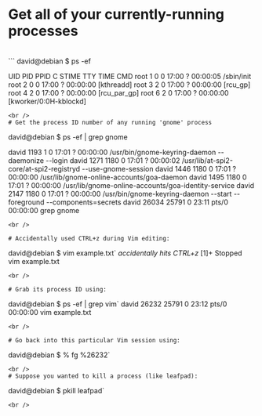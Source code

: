 
# Get all of your currently-running processes
<br />
```
david@debian $ ps -ef

UID        PID  PPID  C STIME TTY          TIME CMD
root         1     0  0 17:00 ?        00:00:05 /sbin/init
root         2     0  0 17:00 ?        00:00:00 [kthreadd]
root         3     2  0 17:00 ?        00:00:00 [rcu_gp]
root         4     2  0 17:00 ?        00:00:00 [rcu_par_gp]
root         6     2  0 17:00 ?        00:00:00 [kworker/0:0H-kblockd]
```
<br />
# Get the process ID number of any running 'gnome' process
```
david@debian $ ps -ef | grep gnome

david     1193     1  0 17:01 ?        00:00:00 /usr/bin/gnome-keyring-daemon --daemonize --login
david     1271  1180  0 17:01 ?        00:00:02 /usr/lib/at-spi2-core/at-spi2-registryd --use-gnome-session
david     1446  1180  0 17:01 ?        00:00:00 /usr/lib/gnome-online-accounts/goa-daemon
david     1495  1180  0 17:01 ?        00:00:00 /usr/lib/gnome-online-accounts/goa-identity-service
david     2147  1180  0 17:01 ?        00:00:00 /usr/bin/gnome-keyring-daemon --start --foreground --components=secrets
david    26034 25791  0 23:11 pts/0    00:00:00 grep gnome
```
<br />

# Accidentally used CTRL+z during Vim editing:
```
david@debian $ vim example.txt`
*accidentally hits CTRL+z*
[1]+  Stopped                 vim example.txt
```
<br />

# Grab its process ID using:
```
david@debian $ ps -ef | grep vim`
david    26232 25791  0 23:12 pts/0    00:00:00 vim example.txt
```
<br />

# Go back into this particular Vim session using:
```
david@debian $ % fg %26232`
```
<br />
# Suppose you wanted to kill a process (like leafpad):
```
david@debian $ pkill leafpad`
```
<br />
